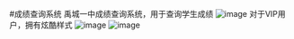 #成绩查询系统 
禹城一中成绩查询系统，用于查询学生成绩
![image](https://github.com/user-attachments/assets/8718e27f-f3b1-4d87-ba52-ea360c92f731)
对于VIP用户，拥有炫酷样式
![image](https://github.com/user-attachments/assets/7a4d3e89-c934-4401-b2a5-f834be346724)
![image](https://github.com/user-attachments/assets/1f7b3517-120b-4016-a84c-b44c848efb20)

